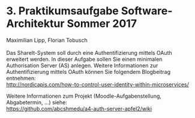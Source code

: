 # 3. Praktikumsaufgabe Software-Architektur Sommer 2017 #
 
Maximilian Lipp, Florian Tobusch<br /><br />
Das ShareIt-System soll durch eine Authentifizierung mittels OAuth erweitert werden. In dieser Aufgabe sollen Sie einen minimalen Authorisation Server (AS) anlegen. Weitere Informationen zur Authentifizierung mittels OAuth können Sie folgendem Blogbeitrag entnehmen:<br />http://nordicapis.com/how-to-control-user-identity-within-microservices/<br />

Weitere Informationen zum Projekt (Moodle-Aufgabenstellung, Abgabetermin, ...) siehe:<br />
https://github.com/abcshmedu/a4-auth-server-apfel2/wiki
